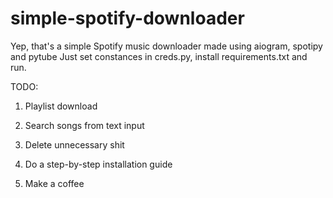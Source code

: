 # simple-spotify-downloader

Yep, that's a simple Spotify music downloader made using aiogram, spotipy and pytube
Just set constances in creds.py, install requirements.txt and run.




TODO:

1) Playlist download

2) Search songs from text input

3) Delete unnecessary shit

4) Do a step-by-step installation guide

5) Make a coffee
